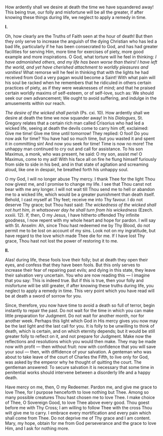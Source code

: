 
How ardently shall we desire at death the time we have squandered away! This being true, our folly and misfortune will be all the greater, if after knowing these things during life, we neglect to apply a remedy in time.

**I\.**

Oh, how clearly are the Truths of Faith seen at the hour of death! But then they only serve to increase the anguish of the dying Christian who has led a bad life, particularly if he has been consecrated to God, and has had greater facilities for serving Him, more time for exercises of piety, more good example and more inspirations. O God, what torture will he feel in thinking: *I have admonished others, and my life has been worse than theirs! I have left the world, and yet have cherished attachment to worldly pleasures and vanities!* What remorse will he feel in thinking that with the lights he had received from God a very pagan would become a Saint! With what pain will his soul be racked when he remembers that he ridiculed in others certain practices of piety, as if they were weaknesses of mind; and that he praised certain worldly maxims of self-esteem, or of self-love, such as: We should seek our own advancement; We ought to avoid suffering, and indulge in the amusements within our reach.

*The desire of the wicked shall perish* (Ps. cxi. 10). How ardently shall we desire at death the time we now squander away! In his *Dialogues*, St. Gregory relates that a certain rich man called Crisorius who had led a wicked life, seeing at death the devils come to carry him off, exclaimed: Give me time! Give me time until tomorrow! They replied: O fool! Do you now ask for time? You have had so much time, but you wasted it and spent it in committing sin! And now you seek for time! Time is now no more! The unhappy man continued to cry out and call for assistance. To his son Maximus, a monk, who was present, he said: O my son, assist me! O Maximus, come to my aid! With his face all on fire he flung himself furiously from side to side in his bed, and in that state of agitation and screaming aloud, like one in despair, he breathed forth his unhappy soul.

O my God, I will no longer abuse Thy mercy. I thank Thee for the light Thou now givest me, and I promise to change my life. I see that Thou canst not bear with me any longer. I will not wait till Thou send me to hell or abandon me to a wicked life, which would be a greater punishment than death itself. Behold, I cast myself at Thy feet; receive me into Thy favour. I do not deserve Thy grace; but Thou hast said: *The wickedness of the wicked shall not hurt him, in whatsoever day he shall turn from his wickedness* (Ezech. xxxiii. 12). If, then, O my Jesus, I have hitherto offended Thy infinite goodness, I now repent with my whole heart and hope for pardon. I will say with St. Anselm: Ah, since Thou hast redeemed me by Thy Blood, do not permit me to be lost on account of my sins. Look not on my ingratitude, but have regard to the love which made Thee die for me. If I have lost Thy grace, Thou hast not lost the power of restoring it to me.

**II\.**

Alas! during life, these fools love their folly; but at death they open their eyes, and confess that they have been fools. But this only serves to increase their fear of repairing past evils; and dying in this state, they leave their salvation very uncertain. You who are now reading this — I imagine that you say: This is indeed true. But if this is true, then your folly and misfortune will be still greater, if after knowing these truths during life, you neglect to apply a remedy in time. This very point which you have read will be at death a sword of sorrow for you.

Since, therefore, you now have time to avoid a death so full of terror, begin instantly to repair the past. Do not wait for the time in which you can make little preparation for Judgment. Do not wait for another month, nor for another week. Perhaps this light which God in His mercy gives you now may be the last light and the last call for you. It is folly to be unwilling to think of death, which is certain, and on which eternity depends; but it would be still greater folly to reflect on it, and not prepare for Judgment. Make now the reflections and resolutions which you would then make. They may be made now with profit — then without fruit: now with confidence that you will save your soul — then, with diffidence of your salvation. A genteman who was about to take leave of the court of Charles the Fifth, to live only for God, was asked by the emperor why he thought of quitting the court. The gentleman answered: To secure salvation it is necessary that some time in penitential works should intervene between a disorderly life and a happy death.

Have mercy on me, then, O my Redeemer. Pardon me, and give me grace to love Thee, for I purpose henceforth to love nothing but Thee. Among so many possible creatures Thou hast chosen me to love Thee. I make choice of Thee, O Sovereign Good, to love Thee above every good. Thou goest before me with Thy Cross; I am willing to follow Thee with the cross Thou wilt give me to carry. I embrace every mortification and every pain which shall come from Thee. Do not deprive me of Thy grace and I am content. Mary, my hope, obtain for me from God perseverance and the grace to love Him, and I ask for nothing more.

